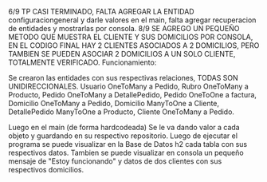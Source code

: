 6/9
TP CASI TERMINADO, FALTA AGREGAR LA ENTIDAD configuraciongeneral y darle valores en el main, falta agregar recuperacion de entidades y mostrarlas por consola.
8/9
SE AGREGO UN PEQUEÑO METODO QUE MUESTRA EL CLIENTE Y SUS DOMICILIOS POR CONSOLA, EN EL CODIGO FINAL HAY 2 CLIENTES ASOCIADOS A 2 DOMICILIOS, PERO TAMBIEN SE PUEDEN ASOCIAR 2 DOMICILIOS A UN SOLO CLIENTE, TOTALMENTE VERIFICADO.
Funcionamiento:

Se crearon las entidades con sus respectivas relaciones, TODAS SON UNIDIRECCIONALES. Usuario OneToMany a Pedido, Rubro OneToMany a Producto, Pedido OneToMany a DetallePedido, Pedido OneToOne a factura, Domicilio OneToMany a Pedido, Domicilio ManyToOne a Cliente, DetallePedido ManyToOne a Producto, Cliente OneToMany a Pedido.

Luego en el main (de forma hardcodeada) Se le va dando valor a cada objeto y guardando en su respectivo repositorio. Luego de ejecutar el programa se puede visualizar en la Base de Datos h2 cada tabla con sus respectivos datos. Tambien se puede visualizar en consola un pequeño mensaje de "Estoy funcionando" y datos de dos clientes con sus respectivos domicilios.
